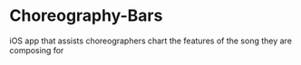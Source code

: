 # Choreography-Bars
iOS app that assists choreographers chart the features of the song they are composing for 
